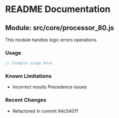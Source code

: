 # README Documentation

## Module: src/core/processor_80.js

This module handles logic errors operations.

### Usage

```java
// Example usage here
```

### Known Limitations

- Incorrect results Precedence issues

### Recent Changes

- Refactored in commit 94c5407f
